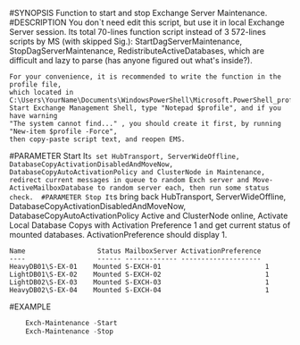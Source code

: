 #SYNOPSIS
    Function to start and stop Exchange Server Maintenance.
#DESCRIPTION
    You don`t need edit this script, but use it in local Exchange Server session.
    Its total 70-lines function script instead of 3 572-lines scripts by MS (with skipped Sig.): 
    StartDagServerMaintenance, StopDagServerMaintenance, RedistributeActiveDatabases, 
    which are difficult and lazy to parse (has anyone figured out what's inside?).

    For your convenience, it is recommended to write the function in the profile file,
    which located in C:\Users\YourName\Documents\WindowsPowerShell\Microsoft.PowerShell_profile.ps1
    Start Exchange Management Shell, type "Notepad $profile", and if you have warning
    "The system cannot find..." , you should create it first, by running "New-item $profile -Force",
    then copy-paste script text, and reopen EMS.
#PARAMETER Start
    It`s set HubTransport, ServerWideOffline, DatabaseCopyActivationDisabledAndMoveNow, DatabaseCopyAutoActivationPolicy
    and ClusterNode in Maintenance, redirect current messages in queue to random Exch server and Move-ActiveMailboxDatabase
    to random server each, then run some status check. 
#PARAMETER Stop
    It`s bring back HubTransport, ServerWideOffline, DatabaseCopyActivationDisabledAndMoveNow, DatabaseCopyAutoActivationPolicy
    Active and ClusterNode online, Activate Local Database Copys with Activation Preference 1 and get current status of mounted databases.
    ActivationPreference should display 1.

    Name                  Status MailboxServer ActivationPreference
    ----                  ------ ------------- --------------------
    HeavyDB01\S-EX-01    Mounted S-EXCH-01                          1
    LightDB01\S-EX-02    Mounted S-EXCH-02                          1
    LightDB02\S-EX-03    Mounted S-EXCH-03                          1
    HeavyDB02\S-EX-04    Mounted S-EXCH-04                          1
#EXAMPLE
```powershell
    Exch-Maintenance -Start
    Exch-Maintenance -Stop
